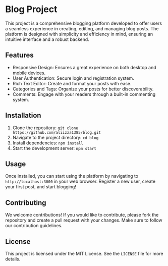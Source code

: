 <!DOCTYPE html>
<html lang="en">
<head>
    <meta charset="UTF-8">
    <title>Blog Project</title>
</head>
<body>
    <h1>Blog Project</h1>
    <p>This project is a comprehensive blogging platform developed to offer users a seamless experience in creating, editing, and managing blog posts. The platform is designed with simplicity and efficiency in mind, ensuring an intuitive interface and a robust backend.</p>
    <h2>Features</h2>
    <ul>
        <li>Responsive Design: Ensures a great experience on both desktop and mobile devices.</li>
        <li>User Authentication: Secure login and registration system.</li>
        <li>Rich Text Editor: Create and format your posts with ease.</li>
        <li>Categories and Tags: Organize your posts for better discoverability.</li>
        <li>Comments: Engage with your readers through a built-in commenting system.</li>
    </ul>
    <h2>Installation</h2>
    <ol>
        <li>Clone the repository: <code>git clone https://github.com/aliizza1385/blog.git</code></li>
        <li>Navigate to the project directory: <code>cd blog</code></li>
        <li>Install dependencies: <code>npm install</code></li>
        <li>Start the development server: <code>npm start</code></li>
    </ol>
    <h2>Usage</h2>
    <p>Once installed, you can start using the platform by navigating to <code>http://localhost:3000</code> in your web browser. Register a new user, create your first post, and start blogging!</p>
    <h2>Contributing</h2>
    <p>We welcome contributions! If you would like to contribute, please fork the repository and create a pull request with your changes. Make sure to follow our contribution guidelines.</p>
    <h2>License</h2>
    <p>This project is licensed under the MIT License. See the <code>LICENSE</code> file for more details.</p>
</body>
</html>
